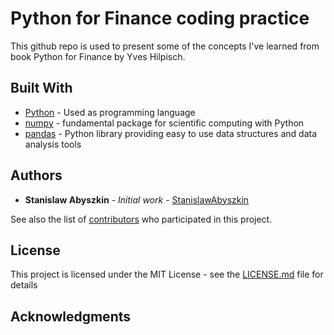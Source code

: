 # Python for Finance coding practice

This github repo is used to present some of the concepts I've learned from book Python for Finance by Yves Hilpisch.


## Built With

* [Python](https://www.python.org/) - Used as programming language
* [numpy](http://www.numpy.org/) - fundamental package for scientific computing with Python
* [pandas](https://pandas.pydata.org/) - Python library providing easy to use data structures and data analysis tools


## Authors

* **Stanislaw Abyszkin** - *Initial work* - [StanislawAbyszkin](https://github.com/StanislawAbyszkin)

See also the list of [contributors](https://github.com/your/project/contributors) who participated in this project.

## License

This project is licensed under the MIT License - see the [LICENSE.md](LICENSE.md) file for details

## Acknowledgments

